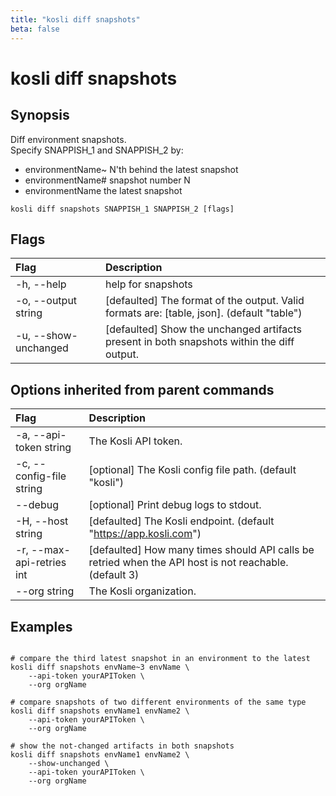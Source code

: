 ```yaml
---
title: "kosli diff snapshots"
beta: false
---
```


# kosli diff snapshots

## Synopsis

Diff environment snapshots.  
Specify SNAPPISH_1 and SNAPPISH_2 by:  
- environmentName~<N>  N'th behind the latest snapshot  
- environmentName#<N>  snapshot number N  
- environmentName      the latest snapshot

```shell
kosli diff snapshots SNAPPISH_1 SNAPPISH_2 [flags]
```

## Flags
| Flag | Description |
| :--- | :--- |
|    -h, --help  |  help for snapshots  |
|    -o, --output string  |  [defaulted] The format of the output. Valid formats are: [table, json]. (default "table")  |
|    -u, --show-unchanged  |  [defaulted] Show the unchanged artifacts present in both snapshots within the diff output.  |


## Options inherited from parent commands
| Flag | Description |
| :--- | :--- |
|    -a, --api-token string  |  The Kosli API token.  |
|    -c, --config-file string  |  [optional] The Kosli config file path. (default "kosli")  |
|        --debug  |  [optional] Print debug logs to stdout.  |
|    -H, --host string  |  [defaulted] The Kosli endpoint. (default "https://app.kosli.com")  |
|    -r, --max-api-retries int  |  [defaulted] How many times should API calls be retried when the API host is not reachable. (default 3)  |
|        --org string  |  The Kosli organization.  |


## Examples

```shell

# compare the third latest snapshot in an environment to the latest
kosli diff snapshots envName~3 envName \
	--api-token yourAPIToken \
	--org orgName
	
# compare snapshots of two different environments of the same type
kosli diff snapshots envName1 envName2 \
	--api-token yourAPIToken \
	--org orgName

# show the not-changed artifacts in both snapshots
kosli diff snapshots envName1 envName2 \
	--show-unchanged \
	--api-token yourAPIToken \
	--org orgName
```

